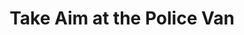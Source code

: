 ---
title: "Take Aim at the Police Van"
year: 1960
rating: 3.5
stars: "★★★½"
rewatched: false
permalink: "take-aim-at-the-police-van"
watched_on: 2023-07-16
---